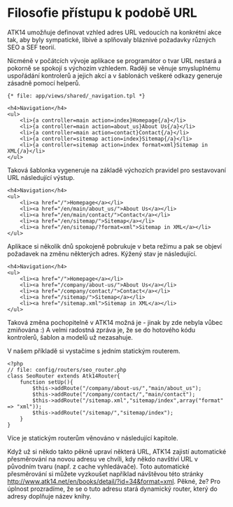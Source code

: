 Filosofie přístupu k podobě URL
===============================

ATK14 umožňuje definovat vzhled adres URL vedoucích na konkrétní akce tak, aby byly sympatické, líbivé a splňovaly bláznivé požadavky různých SEO a SEF teorií.

Nicméně v počátcích vývoje aplikace se programátor o tvar URL nestará a pokorně se spokojí s výchozím vzhledem. Raději se věnuje smysluplnému uspořádání kontrolerů a jejich akcí a
v šablonách veškeré odkazy generuje zásadně pomocí helperů.

	{* file: app/views/shared/_navigation.tpl *}

	<h4>Navigation</h4>
	<ul>
		<li>{a controller=main action=index}Homepage{/a}</li>
		<li>{a controller=main action=about_us}About Us{/a}</li>
		<li>{a controller=main action=contact}Contact{/a}</li>
		<li>{a controller=sitemap action=index}Sitemap{/a}</li>
		<li>{a controller=sitemap action=index format=xml}Sitemap in XML{/a}</li>
	</ul>

Taková šablonka vygeneruje na základě výchozích pravidel pro sestavovaní URL následující výstup.

	<h4>Navigation</h4>
	<ul>
		<li><a href="/">Homepage</a></li>
		<li><a href="/en/main/about_us/">About Us</a></li>
		<li><a href="/en/main/contact/">Contact</a></li>
		<li><a href="/en/sitemap/">Sitemap</a></li>
		<li><a href="/en/sitemap/?format=xml">Sitemap in XML</a></li>
	</ul>

Aplikace si několik dnů spokojeně pobrukuje v beta režimu a pak se objeví požadavek na změnu některých adres. Kýžený stav je následující.

	<h4>Navigation</h4>
	<ul>
		<li><a href="/">Homepage</a></li>
		<li><a href="/company/about-us/">About Us</a></li>
		<li><a href="/company/contact/">Contact</a></li>
		<li><a href="/sitemap/">Sitemap</a></li>
		<li><a href="/sitemap.xml">Sitemap in XML</a></li>
	</ul>


Taková změna pochopitelně v ATK14 možná je - jinak by zde nebyla vůbec zmiňována :) A velmi radostná zpráva je, že se do hotového kódu kontrolerů, šablon a modelů už nezasahuje.

V našem příkladě si vystačíme s jedním statickým routerem.

	<?php
	// file: config/routers/seo_router.php
	class SeoRouter extends Atk14Router{
		function setUp(){
			$this->addRoute("/company/about-us/","main/about_us");
			$this->addRoute("/company/contact/","main/contact");
			$this->addRoute("/sitemap.xml","sitemap/index",array("format" => "xml"));
			$this->addRoute("/sitemap/","sitemap/index");
		}
	}

Více je statickým routerům věnováno v následující kapitole.

Když už si někdo takto pěkně upraví některá URL, ATK14 zajistí automatické přesměrování na novou adresu ve chvíli, kdy někdo navštíví URL v původním tvaru (např. z cache vyhledávače).
Toto automatické přesměrování si můžete vyzkoušet například návštěvou této stránky <http://www.atk14.net/en/books/detail/?id=34&format=xml>. Pěkné, že? Pro úplnost prozradíme, že se o tuto adresu stará
dynamický router, který do adresy doplňuje název knihy.
